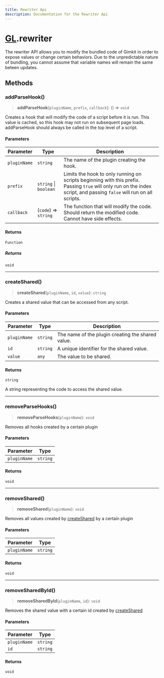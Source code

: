 ```yaml
---
title: Rewriter Api
description: Documentation for the Rewriter Api
---
```

# [GL](./api).rewriter

The rewriter API allows you to modify the bundled code of Gimkit in order to expose values
or change certain behaviors. Due to the unpredictable nature of bundling, you cannot assume that variable names
will remain the same beteen updates.

## Methods

### addParseHook()

> **addParseHook**(`pluginName`, `prefix`, `callback`): () => `void`

Creates a hook that will modify the code of a script before it is run.
This value is cached, so this hook may not run on subsequent page loads.
addParseHook should always be called in the top level of a script.

#### Parameters

| Parameter | Type | Description |
| ------ | ------ | ------ |
| `pluginName` | `string` | The name of the plugin creating the hook. |
| `prefix` | `string` \| `boolean` | Limits the hook to only running on scripts beginning with this prefix. Passing `true` will only run on the index script, and passing `false` will run on all scripts. |
| `callback` | (`code`) => `string` | The function that will modify the code. Should return the modified code. Cannot have side effects. |

#### Returns

`Function`

##### Returns

`void`

***

### createShared()

> **createShared**(`pluginName`, `id`, `value`): `string`

Creates a shared value that can be accessed from any script.

#### Parameters

| Parameter | Type | Description |
| ------ | ------ | ------ |
| `pluginName` | `string` | The name of the plugin creating the shared value. |
| `id` | `string` | A unique identifier for the shared value. |
| `value` | `any` | The value to be shared. |

#### Returns

`string`

A string representing the code to access the shared value.

***

### removeParseHooks()

> **removeParseHooks**(`pluginName`): `void`

Removes all hooks created by a certain plugin

#### Parameters

| Parameter | Type |
| ------ | ------ |
| `pluginName` | `string` |

#### Returns

`void`

***

### removeShared()

> **removeShared**(`pluginName`): `void`

Removes all values created by [createShared](Rewriter#createshared) by a certain plugin

#### Parameters

| Parameter | Type |
| ------ | ------ |
| `pluginName` | `string` |

#### Returns

`void`

***

### removeSharedById()

> **removeSharedById**(`pluginName`, `id`): `void`

Removes the shared value with a certain id created by [createShared](Rewriter#createshared)

#### Parameters

| Parameter | Type |
| ------ | ------ |
| `pluginName` | `string` |
| `id` | `string` |

#### Returns

`void`
